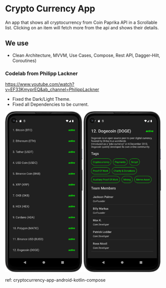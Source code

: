 # Crypto Currency App
An app that shows all cryptocurrency from Coin Paprika API in a Scrollable list.
Clicking on an item will fetch more from the api and shows their details.

## We use 
- Clean Architecture, MVVM, Use Cases, Compose, Rest API, Dagger-Hilt, Coroutines)

### Codelab from Philipp Lackner
https://www.youtube.com/watch?v=EF33KmyprEQ&ab_channel=PhilippLackner

- Fixed the Dark/Light Theme.
- Fixed all Dependencies to be current.

<p style=float:left">
  <img src="screenshot_01.png" width="250" />
  <img src="screenshot_02.png" width="250" />
</p>

ref: cryptocurrency-app-android-kotlin-compose
